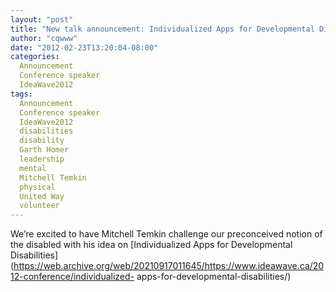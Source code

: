 ```yaml
---
layout: "post"
title: "New talk announcement: Individualized Apps for Developmental Disabilities"
author: "cqwww"
date: "2012-02-23T13:20:04-08:00"
categories:
  Announcement
  Conference speaker
  IdeaWave2012
tags: 
  Announcement
  Conference speaker
  IdeaWave2012
  disabilities
  disability
  Garth Homer
  leadership
  mental
  Mitchell Temkin
  physical
  United Way
  volunteer
---
```


We’re excited to have Mitchell Temkin challenge our preconceived notion of the
disabled with his idea on [Individualized Apps for Developmental
Disabilities](https://web.archive.org/web/20210917011645/https://www.ideawave.ca/2012-conference/individualized-
apps-for-developmental-disabilities/)


[//]: # (Retrieved from https://web.archive.org/web/20210926182915/https://www.ideawave.ca/new-talk-announcement-individualized-apps-for-developmental-disabilities/)